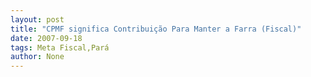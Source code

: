 ```yaml
---
layout: post
title: "CPMF significa Contribuição Para Manter a Farra (Fiscal)"
date: 2007-09-18
tags: Meta Fiscal,Pará
author: None
---
```

 